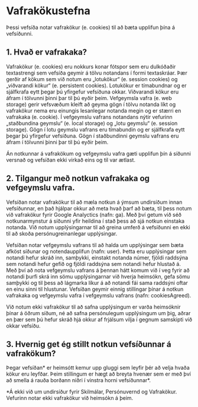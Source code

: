 # Vafrakökustefna

Þessi vefsíða notar vafrakökur (e. cookies) til að bæta upplifun þína á vefsíðunni.

## 1. Hvað er vafrakaka?

Vafrakökur (e. cookies) eru nokkurs konar fótspor sem eru dulkóðaðir textastrengi sem vefsíða geymir á tölvu notandans í formi textaskráar. Þær gerðir af kökum sem við notum eru „lotukökur“ (e. session cookies) og „viðvarandi kökur“ (e. persistent cookies). Lotukökur er tímabundnar og er sjálfkrafa eytt þegar þú yfirgefur vefsíðuna okkar. Viðvarandi kökur eru áfram í tölvunni þinni þar til þú eyðir þeim.
Vefgeymsla vafra (e. web storage) gerir vefsvæðum kleift að geyma gögn í tölvu notanda líkt og vafrakökur nema eru einungis lesanlegar notanda megin og er stærri en vafrakaka (e. cookie). Í vefgeymslu vafrans notandans nýtir vefurinn „staðbundina geymslu“ (e. local storage) og „lotu geymslu“ (e. session storage). Gögn í lotu geymslu vafrans eru tímabundin og er sjálfkrafa eytt þegar þú yfirgefur vefsíðuna. Gögn í staðbundinni geymslu vafrans eru áfram í tölvunni þinni þar til þú eyðir þeim.

Án notkunnar á vafrakökum og vefgeymslu vafra gæti upplifun þín á síðunni versnað og vefsíðan ekki virkað eins og til var ætlast.

## 2. Tilgangur með notkun vafrakaka og vefgeymslu vafra.

Vefsíðan notar vafrakökur til að mæla notkun á ýmsum undirsíðum innan vefsíðunnar, en það hjálpar okkur að meta hvað þarf að bæta, til þess notum við vafrakökur fyrir Google Analyctics (nafn: ga). Með því getum við séð notkunarmynstur á síðunni yfir heildina í stað þess að sjá notkun einstaka notanda. Við notum upplýsingarnar til að greina umferð á vefsíðunni en ekki til að skoða persónugreinanlegar upplýsingar.

Vefsíðan notar vefgeymslu vafrans til að halda um upplýsingar sem bæta afköst síðunar og notendaupplifun (nafn: user). Þetta eru upplýsingar sem notandi hefur skráð inn, samþykki, einstakt notanda númer, fjöldi raddsýna sem notandi hefur gefið og fjöldi raddsýna sem notandi hefur hlustað á. Með því að nota vefgeymslu vafrans á þennan hátt komum við í veg fyrir að notandi þurfi skrá inn sömu upplýsingarnar við hverja heimsókn, gefa sömu samþykki og til þess að lágmarka líkur á að notandi fái sama raddsýni oftar en einu sinni til hlustunar. Vefsíðan geymir einnig stillingar þínar á notkun vafrakaka og vefgeymslu vafra í vefgeymslu vafrans (nafn: cookiesAgreed).

Við notum ekki vafrakökur til að safna upplýsingum er varða heimsóknir þínar á öðrum síðum, né að safna persónulegum upplýsingum um þig, aðrar en þær sem þú hefur skráð hjá okkur af frjálsum vilja í gegnum samskipti við okkar vefsíðu.

## 3. Hvernig get ég stillt notkun vefsíðunnar á vafrakökum?

Þegar vefsíðan* er heimsótt kemur upp gluggi sem leyfir þér að velja hvaða kökur eru leyfðar. Þeim stillingum er hægt að breyta hvenær sem er með því að smella á rauða borðann niðri í vinstra horni vefsíðunnar*.

\*Á ekki við um undirsíður fyrir Skilmálar, Persónuvernd og Vafrakökur. Vefurinn notar ekki vafrakökur við heimsókn á þeim.
